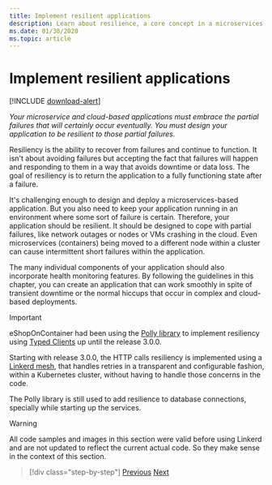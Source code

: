 ```yaml
---
title: Implement resilient applications
description: Learn about resilience, a core concept in a microservices architecture. You must know how to handle transient failures gracefully when they occur.
ms.date: 01/30/2020
ms.topic: article
---
```

# Implement resilient applications

[!INCLUDE [download-alert](../includes/download-alert.md)]

*Your microservice and cloud-based applications must embrace the partial failures that will certainly occur eventually. You must design your application to be resilient to those partial failures.*

Resiliency is the ability to recover from failures and continue to function. It isn't about avoiding failures but accepting the fact that failures will happen and responding to them in a way that avoids downtime or data loss. The goal of resiliency is to return the application to a fully functioning state after a failure.

It's challenging enough to design and deploy a microservices-based application. But you also need to keep your application running in an environment where some sort of failure is certain. Therefore, your application should be resilient. It should be designed to cope with partial failures, like network outages or nodes or VMs crashing in the cloud. Even microservices (containers) being moved to a different node within a cluster can cause intermittent short failures within the application.

The many individual components of your application should also incorporate health monitoring features. By following the guidelines in this chapter, you can create an application that can work smoothly in spite of transient downtime or the normal hiccups that occur in complex and cloud-based deployments.

>[!IMPORTANT]
> eShopOnContainer had been using the [Polly library](https://thepollyproject.azurewebsites.net/) to implement resiliency using [Typed Clients](./use-httpclientfactory-to-implement-resilient-http-requests.md) up until the release 3.0.0.
>
> Starting with release 3.0.0, the HTTP calls resiliency is implemented using a [Linkerd mesh](https://linkerd.io/), that handles retries in a transparent and configurable fashion, within a Kubernetes cluster, without having to handle those concerns in the code.
>
> The Polly library is still used to add resilience to database connections, specially while starting up the services.

>[!WARNING]
> All code samples and images in this section were valid before using Linkerd and are not updated to reflect the current actual code. So they make sense in the context of this section.

>[!div class="step-by-step"]
>[Previous](../microservice-ddd-cqrs-patterns/microservice-application-layer-implementation-web-api.md)
>[Next](handle-partial-failure.md)

